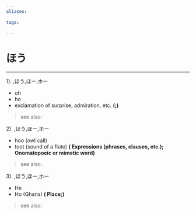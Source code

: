 ```yaml
---
aliases:
    
tags:
    
---
```


# ほう
---
1).
,ほう,ほー,ホー

- oh
- ho
- exclamation of surprise, admiration, etc.
**(;)**
> see also: 
            
2).
,ほう,ほー,ホー

- hoo (owl call)
- toot (sound of a flute)
**( Expressions (phrases, clauses, etc.); Onomatopoeic or mimetic word)**
> see also: 
            
3).
,ほう,ほー,ホー

- He
- Ho (Ghana)
**( Place;)**
> see also: 
            